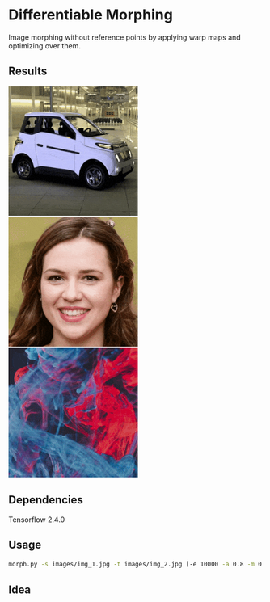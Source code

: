 # Differentiable Morphing

Image morphing without reference points by applying warp maps and optimizing over them.

## Results
![example 1](images/example_1.gif)
![example 2](images/example_2.gif)
![example 3](images/example_3.gif)

## Dependencies

Tensorflow 2.4.0

## Usage

```bash
morph.py -s images/img_1.jpg -t images/img_2.jpg [-e 10000 -a 0.8 -m 0.8 -w 0.3]
```

## Idea


